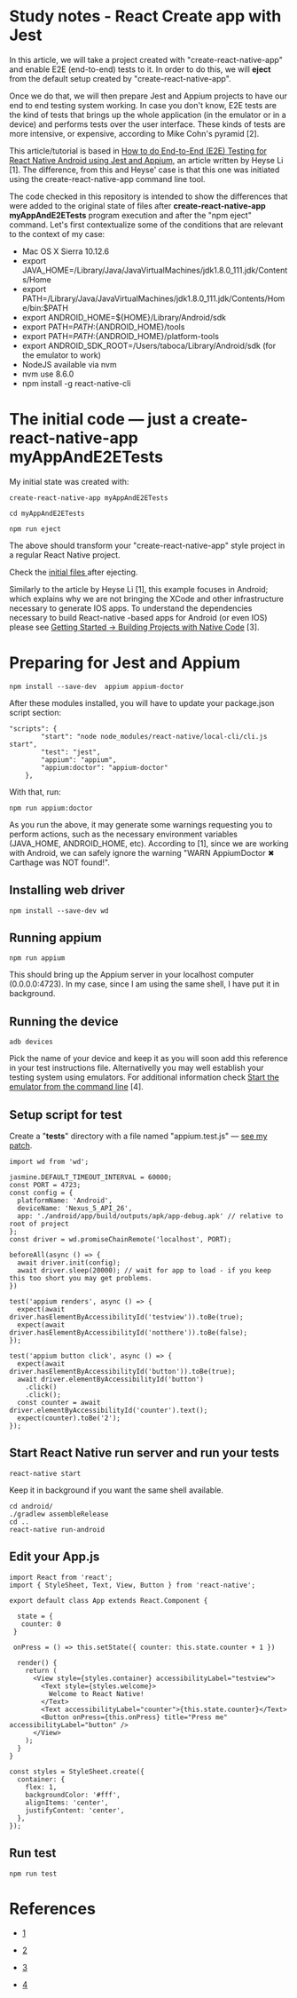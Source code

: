 # Study notes - React Create app with Jest

In this article, we will take a project created with "create-react-native-app" and enable E2E (end-to-end) tests to it. In order to do this, we will **eject** from the default setup created by "create-react-native-app".

Once we do that, we will then prepare Jest and Appium projects to have our end to end testing system working. In case you don't know, E2E tests are the kind of tests that brings up the whole application (in the emulator or in a device) and performs tests over the user interface. These kinds of tests are more intensive, or expensive, according to Mike Cohn's pyramid [2].  

This article/tutorial is based in [How to do End-to-End (E2E) Testing for React Native Android using Jest and Appium](https://medium.com/front-end-hacking/how-to-do-end-to-end-e2e-testing-for-react-native-android-using-jest-and-appium-27d75e4d831b), an article written by Heyse Li [1]. The difference, from this and Heyse' case is that this one was initiated using the create-react-native-app command line tool.

The code checked in this repository is intended to show the differences that were added to the original state of files after **create-react-native-app myAppAndE2ETests** program execution and after the "npm eject" command. Let's first contextualize some of the conditions that are relevant to the context of my case:

* Mac OS X Sierra 10.12.6
* export JAVA_HOME=/Library/Java/JavaVirtualMachines/jdk1.8.0_111.jdk/Contents/Home
* export PATH=/Library/Java/JavaVirtualMachines/jdk1.8.0_111.jdk/Contents/Home/bin:$PATH
* export ANDROID_HOME=${HOME}/Library/Android/sdk
* export PATH=${PATH}:${ANDROID_HOME}/tools
* export PATH=${PATH}:${ANDROID_HOME}/platform-tools
* export ANDROID_SDK_ROOT=/Users/taboca/Library/Android/sdk (for the emulator to work)
* NodeJS available via nvm
* nvm use 8.6.0
* npm install -g react-native-cli

# The initial code — just a create-react-native-app myAppAndE2ETests

My initial state was created with:

```
create-react-native-app myAppAndE2ETests
```

```
cd myAppAndE2ETests
```

```
npm run eject
```

The above should transform your "create-react-native-app" style project in a regular React Native project.

Check the [initial files ](https://github.com/taboca/doc-js-example-create-react-native-and-e2e-jest-appium/commit/bf6beecd1a09f44f8a6b3c4d610d2ce4c0203097) after ejecting.

Similarly to the article by Heyse Li [1], this example focuses in Android; which explains why we are not bringing the XCode and other infrastructure necessary to generate IOS apps. To understand the dependencies necessary to build React-native -based apps for Android (or even IOS) please see [Getting Started -> Building Projects with Native Code](https://facebook.github.io/react-native/docs/getting-started.html) [3].

# Preparing for Jest and Appium

```
npm install --save-dev  appium appium-doctor
```

After these modules installed, you will have to update your package.json script section:

```
"scripts": {
		"start": "node node_modules/react-native/local-cli/cli.js start",
		"test": "jest",
		"appium": "appium",
		"appium:doctor": "appium-doctor"
	},
```

With that, run:

```
npm run appium:doctor
```

As you run the above, it may generate some warnings requesting you to perform actions, such as the necessary environment variables (JAVA_HOME, ANDROID_HOME, etc). According to [1], since we are working with Android, we can safely ignore the warning "WARN AppiumDoctor ✖ Carthage was NOT found!".

## Installing web driver

```
npm install --save-dev wd
```

## Running appium

```
npm run appium
```

This should bring up the Appium server in your localhost computer (0.0.0.0:4723). In my case, since I am using the same shell, I have put it in background.

## Running the device

```
adb devices
```

Pick the name of your device and keep it as you will soon add this reference in your test instructions file.  Alternativelly you may well establish your testing system using emulators. For additional information check [Start the emulator from the command line](https://developer.android.com/studio/run/emulator-commandline) [4].

## Setup script for test

Create a "__tests__" directory with a file named "appium.test.js" — [see my patch](https://github.com/taboca/doc-js-react-native-e2e-tests/commit/c56033c3ee47479a349c96061d9df5f97c6645dc).

```
import wd from 'wd';

jasmine.DEFAULT_TIMEOUT_INTERVAL = 60000;
const PORT = 4723;
const config = {
  platformName: 'Android',
  deviceName: 'Nexus_5_API_26',
  app: './android/app/build/outputs/apk/app-debug.apk' // relative to root of project
};
const driver = wd.promiseChainRemote('localhost', PORT);

beforeAll(async () => {
  await driver.init(config);
  await driver.sleep(20000); // wait for app to load - if you keep this too short you may get problems.
})

test('appium renders', async () => {
  expect(await driver.hasElementByAccessibilityId('testview')).toBe(true);
  expect(await driver.hasElementByAccessibilityId('notthere')).toBe(false);
});

test('appium button click', async () => {
  expect(await driver.hasElementByAccessibilityId('button')).toBe(true);
  await driver.elementByAccessibilityId('button')
    .click()
    .click();
  const counter = await driver.elementByAccessibilityId('counter').text();
  expect(counter).toBe('2');
});

```

## Start React Native run server and run your tests  

```
react-native start
```

Keep it in background if you want the same shell available.

```
cd android/
./gradlew assembleRelease
cd ..
react-native run-android
```

## Edit your App.js

```
import React from 'react';
import { StyleSheet, Text, View, Button } from 'react-native';

export default class App extends React.Component {

  state = {
   counter: 0
 }

 onPress = () => this.setState({ counter: this.state.counter + 1 })

  render() {
    return (
      <View style={styles.container} accessibilityLabel="testview">
        <Text style={styles.welcome}>
          Welcome to React Native!
        </Text>
        <Text accessibilityLabel="counter">{this.state.counter}</Text>
        <Button onPress={this.onPress} title="Press me" accessibilityLabel="button" />
      </View>
    );
  }
}

const styles = StyleSheet.create({
  container: {
    flex: 1,
    backgroundColor: '#fff',
    alignItems: 'center',
    justifyContent: 'center',
  },
});

```

## Run test

```
npm run test
```

# References

* [1](https://medium.com/front-end-hacking/how-to-do-end-to-end-e2e-testing-for-react-native-android-using-jest-and-appium-27d75e4d831b)

* [2](https://www.mountaingoatsoftware.com/blog/the-forgotten-layer-of-the-test-automation-pyramid)

* [3](https://facebook.github.io/react-native/docs/getting-started.html)

* [4](https://developer.android.com/studio/run/emulator-commandline)
